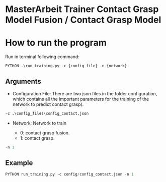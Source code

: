 # MasterArbeit Trainer Contact Grasp Model Fusion / Contact Grasp Model

# How to run the program

Run in terminal following command:

```python
PYTHON .\run_training.py -c {config_file} -n {network} 
```

## Arguments
- Configuration File: There are two json files in the folder configuration, which contains all the important parameters for the training of the network to predict contact grasp).

```python
-c .\config_files\config_contact.json
```
- Network: Network to train 

    - 0: contact grasp fusion.
    - 1: contact grasp.

```python
-n 1
```

## Example 

```python
PYTHON run_training.py -c config/config_contact.json -n 1
```
